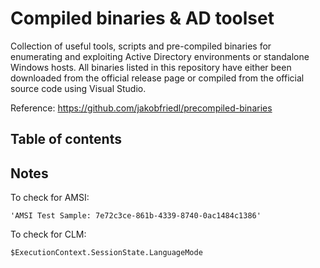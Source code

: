 # Compiled binaries & AD toolset
Collection of useful tools, scripts and pre-compiled binaries for enumerating and exploiting Active Directory environments or standalone Windows hosts. All binaries listed in this repository have either been downloaded from the official release page or compiled from the official source code using Visual Studio.

Reference: https://github.com/jakobfriedl/precompiled-binaries

## Table of contents

## Notes

To check for AMSI:

```
'AMSI Test Sample: 7e72c3ce-861b-4339-8740-0ac1484c1386'
```

To check for CLM:

```
$ExecutionContext.SessionState.LanguageMode
```
